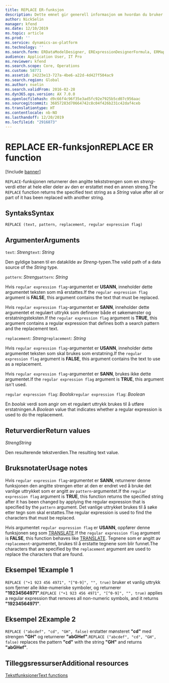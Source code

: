 ```yaml
---
title: REPLACE ER-funksjon
description: Dette emnet gir generell informasjon om hvordan du bruker ER-funksjonen REPLACE.
author: NickSelin
manager: kfend
ms.date: 12/10/2019
ms.topic: article
ms.prod: ''
ms.service: dynamics-ax-platform
ms.technology: ''
ms.search.form: ERDataModelDesigner, ERExpressionDesignerFormula, ERMappedFormatDesigner, ERModelMappingDesigner
audience: Application User, IT Pro
ms.reviewer: kfend
ms.search.scope: Core, Operations
ms.custom: 58771
ms.assetid: 24223e13-727a-4be6-a22d-4d427f504ac9
ms.search.region: Global
ms.author: nselin
ms.search.validFrom: 2016-02-28
ms.dyn365.ops.version: AX 7.0.0
ms.openlocfilehash: d9c66f4c96f35e3ad5fc92e7925b5cd07c956aac
ms.sourcegitcommit: 36857283d70664742c8c04f426b231c42daf4ceb
ms.translationtype: HT
ms.contentlocale: nb-NO
ms.lasthandoff: 12/20/2019
ms.locfileid: "2916873"
---
```

# <span data-ttu-id="1c090-103"><a name="REPLACE">REPLACE ER-funksjon</a></span><span class="sxs-lookup"><span data-stu-id="1c090-103"><a name="REPLACE">REPLACE ER function</a></span></span>

[!include [banner](../includes/banner.md)]

<span data-ttu-id="1c090-104">`REPLACE`-funksjonen returnerer den angitte tekststrengen som en *streng*-verdi etter at hele eller deler av den er erstattet med en annen streng.</span><span class="sxs-lookup"><span data-stu-id="1c090-104">The `REPLACE` function returns the specified text string as a *String* value after all or part of it has been replaced with another string.</span></span>

## <a name="syntax"></a><span data-ttu-id="1c090-105">Syntaks</span><span class="sxs-lookup"><span data-stu-id="1c090-105">Syntax</span></span>

```
REPLACE (text, pattern, replacement, regular expression flag)
```

## <a name="arguments"></a><span data-ttu-id="1c090-106">Argumenter</span><span class="sxs-lookup"><span data-stu-id="1c090-106">Arguments</span></span>

<span data-ttu-id="1c090-107">`text`: *Streng*</span><span class="sxs-lookup"><span data-stu-id="1c090-107">`text`: *String*</span></span>

<span data-ttu-id="1c090-108">Den gyldige banen til en datakilde av *Streng*-typen.</span><span class="sxs-lookup"><span data-stu-id="1c090-108">The valid path of a data source of the *String* type.</span></span>

<span data-ttu-id="1c090-109">`pattern`: *Streng*</span><span class="sxs-lookup"><span data-stu-id="1c090-109">`pattern`: *String*</span></span>

<span data-ttu-id="1c090-110">Hvis `regular expression flag`-argumentet er **USANN**, inneholder dette argumentet teksten som må erstattes.</span><span class="sxs-lookup"><span data-stu-id="1c090-110">If the `regular expression flag` argument is **FALSE**, this argument contains the text that must be replaced.</span></span>

<span data-ttu-id="1c090-111">Hvis `regular expression flag`-argumentet er **SANN**, inneholder dette argumentet et regulært uttrykk som definerer både et søkemønster og erstatningsteksten.</span><span class="sxs-lookup"><span data-stu-id="1c090-111">If the `regular expression flag` argument is **TRUE**, this argument contains a regular expression that defines both a search pattern and the replacement text.</span></span>

<span data-ttu-id="1c090-112">`replacement`: *Streng*</span><span class="sxs-lookup"><span data-stu-id="1c090-112">`replacement`: *String*</span></span>

<span data-ttu-id="1c090-113">Hvis `regular expression flag`-argumentet er **USANN**, inneholder dette argumentet teksten som skal brukes som erstatning.</span><span class="sxs-lookup"><span data-stu-id="1c090-113">If the `regular expression flag` argument is **FALSE**, this argument contains the text to use as a replacement.</span></span>

<span data-ttu-id="1c090-114">Hvis `regular expression flag`-argumentet er **SANN**, brukes ikke dette argumentet.</span><span class="sxs-lookup"><span data-stu-id="1c090-114">If the `regular expression flag` argument is **TRUE**, this argument isn't used.</span></span>

<span data-ttu-id="1c090-115">`regular expression flag`: *Boolsk*</span><span class="sxs-lookup"><span data-stu-id="1c090-115">`regular expression flag`: *Boolean*</span></span>

<span data-ttu-id="1c090-116">En *boolsk* verdi som angir om et regulært uttrykk brukes til å utføre erstatningen.</span><span class="sxs-lookup"><span data-stu-id="1c090-116">A *Boolean* value that indicates whether a regular expression is used to do the replacement.</span></span>

## <a name="return-values"></a><span data-ttu-id="1c090-117">Returverdier</span><span class="sxs-lookup"><span data-stu-id="1c090-117">Return values</span></span>

<span data-ttu-id="1c090-118">*Streng*</span><span class="sxs-lookup"><span data-stu-id="1c090-118">*String*</span></span>

<span data-ttu-id="1c090-119">Den resulterende tekstverdien.</span><span class="sxs-lookup"><span data-stu-id="1c090-119">The resulting text value.</span></span>

## <a name="usage-notes"></a><span data-ttu-id="1c090-120">Bruksnotater</span><span class="sxs-lookup"><span data-stu-id="1c090-120">Usage notes</span></span>

<span data-ttu-id="1c090-121">Hvis `regular expression flag`-argumentet er **SANN**, returnerer denne funksjonen den angitte strengen etter at den er endret ved å bruke det vanlige uttrykket som er angitt av `pattern`-argumentet.</span><span class="sxs-lookup"><span data-stu-id="1c090-121">If the `regular expression flag` argument is **TRUE**, this function returns the specified string after it has been changed by applying the regular expression that is specified by the `pattern` argument.</span></span> <span data-ttu-id="1c090-122">Det vanlige uttrykket brukes til å søke etter tegn som skal erstattes.</span><span class="sxs-lookup"><span data-stu-id="1c090-122">The regular expression is used to find the characters that must be replaced.</span></span>

<span data-ttu-id="1c090-123">Hvis argumentet `regular expression flag` er **USANN**, oppfører denne funksjonen seg som [TRANSLATE](er-functions-text-translate.md).</span><span class="sxs-lookup"><span data-stu-id="1c090-123">If the `regular expression flag` argument is **FALSE**, this function behaves like [TRANSLATE](er-functions-text-translate.md).</span></span> <span data-ttu-id="1c090-124">Tegnene som er angitt av `replacement`-argumentet, brukes til å erstatte tegnene som blir funnet.</span><span class="sxs-lookup"><span data-stu-id="1c090-124">The characters that are specified by the `replacement` argument are used to replace the characters that are found.</span></span> 

## <a name="example-1"></a><span data-ttu-id="1c090-125">Eksempel 1</span><span class="sxs-lookup"><span data-stu-id="1c090-125">Example 1</span></span>

<span data-ttu-id="1c090-126">`REPLACE ("+1 923 456 4971", "[^0-9]", "", true)` bruker et vanlig uttrykk som fjerner alle ikke-numeriske symboler, og returnerer **"19234564971"**.</span><span class="sxs-lookup"><span data-stu-id="1c090-126">`REPLACE ("+1 923 456 4971", "[^0-9]", "", true)` applies a regular expression that removes all non-numeric symbols, and it returns **"19234564971"**.</span></span> 

## <a name="example-2"></a><span data-ttu-id="1c090-127">Eksempel 2</span><span class="sxs-lookup"><span data-stu-id="1c090-127">Example 2</span></span>

<span data-ttu-id="1c090-128">`REPLACE ("abcdef", "cd", "GH", false)` erstatter mønsteret **"cd"** med strengen **"GH"** og returnerer **"abGHef"**.</span><span class="sxs-lookup"><span data-stu-id="1c090-128">`REPLACE ("abcdef", "cd", "GH", false)` replaces the pattern **"cd"** with the string **"GH"** and returns **"abGHef"**.</span></span>

## <a name="additional-resources"></a><span data-ttu-id="1c090-129">Tilleggsressurser</span><span class="sxs-lookup"><span data-stu-id="1c090-129">Additional resources</span></span>

[<span data-ttu-id="1c090-130">Tekstfunksjoner</span><span class="sxs-lookup"><span data-stu-id="1c090-130">Text functions</span></span>](er-functions-category-text.md)
